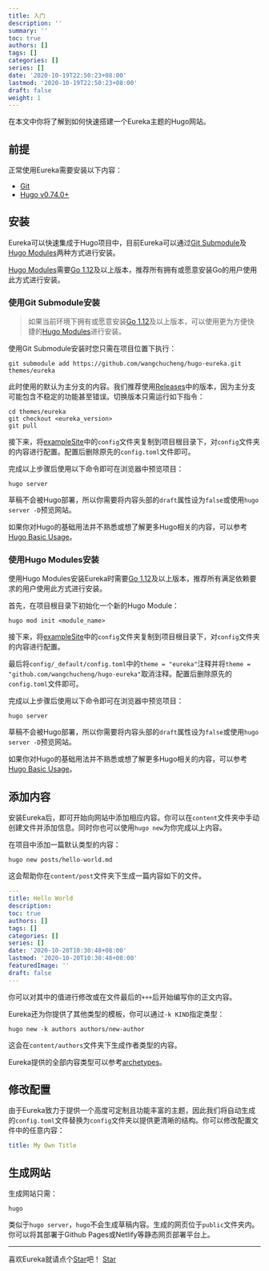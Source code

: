 ```yaml
---
title: 入门
description: ''
summary: ''
toc: true
authors: []
tags: []
categories: []
series: []
date: '2020-10-19T22:50:23+08:00'
lastmod: '2020-10-19T22:50:23+08:00'
draft: false
weight: 1
---
```


在本文中你将了解到如何快速搭建一个Eureka主题的Hugo网站。

<!--more-->

## 前提

正常使用Eureka需要安装以下内容：

- [Git](https://git-scm.com/)
- [Hugo v0.74.0+](https://gohugo.io/getting-started/installing/)

## 安装

Eureka可以快速集成于Hugo项目中，目前Eureka可以通过[Git Submodule](#使用git-submodule安装)及[Hugo Modules](#使用hugo-modules安装)两种方式进行安装。

[Hugo Modules](#使用hugo-modules安装)需要[Go 1.12](https://golang.org/dl/)及以上版本，推荐所有拥有或愿意安装Go的用户使用此方式进行安装。

### 使用Git Submodule安装

> 如果当前环境下拥有或愿意安装[Go 1.12](https://golang.org/dl/)及以上版本，可以使用更为方便快捷的[Hugo Modules](#使用hugo-modules安装)进行安装。

使用Git Submodule安装时您只需在项目位置下执行：

```shell
git submodule add https://github.com/wangchucheng/hugo-eureka.git themes/eureka
```

此时使用的默认为主分支的内容。我们推荐使用[Releases](https://github.com/wangchucheng/hugo-eureka/releases)中的版本，因为主分支可能包含不稳定的功能甚至错误。切换版本只需运行如下指令：

```shell
cd themes/eureka
git checkout <eureka_version>
git pull
```

接下来，将[exampleSite](https://github.com/wangchucheng/hugo-eureka/tree/master/exampleSite)中的`config`文件夹复制到项目根目录下，对`config`文件夹的内容进行配置。配置后删除原先的`config.toml`文件即可。

完成以上步骤后使用以下命令即可在浏览器中预览项目：

```shell
hugo server
```

草稿不会被Hugo部署，所以你需要将内容头部的`draft`属性设为`false`或使用`hugo server -D`预览网站。

如果你对Hugo的基础用法并不熟悉或想了解更多Hugo相关的内容，可以参考[Hugo Basic Usage](https://gohugo.io/getting-started/usage/)。

### 使用Hugo Modules安装

使用Hugo Modules安装Eureka时需要[Go 1.12](https://golang.org/dl/)及以上版本，推荐所有满足依赖要求的用户使用此方式进行安装。

首先，在项目根目录下初始化一个新的Hugo Module：

```shell
hugo mod init <module_name>
```

接下来，将[exampleSite](https://github.com/wangchucheng/hugo-eureka/tree/master/exampleSite)中的`config`文件夹复制到项目根目录下，对`config`文件夹的内容进行配置。

最后将`config/_default/config.toml`中的`theme = "eureka"`注释并将`theme = "github.com/wangchucheng/hugo-eureka"`取消注释。配置后删除原先的`config.toml`文件即可。

完成以上步骤后使用以下命令即可在浏览器中预览项目：

```shell
hugo server
```

草稿不会被Hugo部署，所以你需要将内容头部的`draft`属性设为`false`或使用`hugo server -D`预览网站。

如果你对Hugo的基础用法并不熟悉或想了解更多Hugo相关的内容，可以参考[Hugo Basic Usage](https://gohugo.io/getting-started/usage/)。

## 添加内容

安装Eureka后，即可开始向网站中添加相应内容。你可以在`content`文件夹中手动创建文件并添加信息。同时你也可以使用`hugo new`为你完成以上内容。

在项目中添加一篇默认类型的内容：

```shell
hugo new posts/hello-world.md
```

这会帮助你在`content/post`文件夹下生成一篇内容如下的文件。

```yaml
---
title: Hello World
description:
toc: true
authors: []
tags: []
categories: []
series: []
date: '2020-10-20T10:30:48+08:00'
lastmod: '2020-10-20T10:30:48+08:00'
featuredImage: ''
draft: false
---
```

你可以对其中的值进行修改或在文件最后的`+++`后开始编写你的正文内容。

Eureka还为你提供了其他类型的模板，你可以通过`-k KIND`指定类型：

```shell
hugo new -k authors authors/new-author
```

这会在`content/authors`文件夹下生成作者类型的内容。

Eureka提供的全部内容类型可以参考[archetypes](https://github.com/wangchucheng/hugo-eureka/tree/master/archetypes)。

## 修改配置

由于Eureka致力于提供一个高度可定制且功能丰富的主题，因此我们将自动生成的`config.toml`文件替换为`config`文件夹以提供更清晰的结构。你可以修改配置文件中的任意内容：

```yaml
title: My Own Title
```

## 生成网站

生成网站只需：

```shell
hugo
```

类似于`hugo server`，`hugo`不会生成草稿内容。生成的网页位于`public`文件夹内。你可以将其部署于Github Pages或Netlify等静态网页部署平台上。

---

<div class="flex flex-col items-center">
	<span class="mb-4">喜欢Eureka就请点个<a href="https://github.com/wangchucheng/hugo-eureka">Star</a>吧！</span>
	<a class="github-button" href="https://github.com/wangchucheng/hugo-eureka" data-size="large" aria-label="Star wangchucheng/hugo-eureka on GitHub">Star</a>
</div>